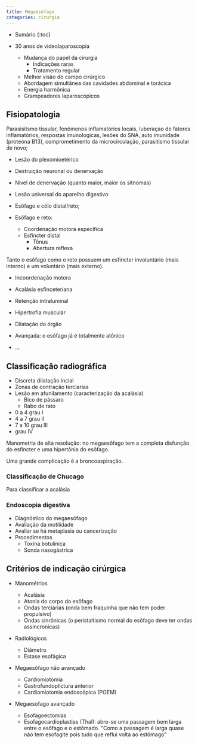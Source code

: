 ```yaml
---
title: Megaesôfago
categories: cirurgia
---
```


* Sumário
{:toc}

* 30 anos de videolaparoscopia
  * Mudança do papel da cirurgia
    * Indicações raras
    * Tratamento regular
  * Melhor visão do campo cirúrgico
  * Abordagem simultânea das cavidades abdominal e torácica
  * Energia harmônica
  * Grampeadores laparoscópicos

## Fisiopatologia

Parasisitsmo tissular, fenômenos inflamatórios locais, luberaçao de fatores inflamatórios, respostas imunologicas, lesões do SNA, auto imunidade (proteóna B13), comprometimento da microcirculação, parasitismo tissular de novo;

* Lesão do plexomioetérico
* Destruição neuronal ou denervação
* Nivel de denervação (quanto maior, maior os sitnomas)
* Lesão universal do aparelho digestivo
* Esôfago e cólo distal/reto;

* Esôfago e reto:
  * Coordenação motora específica
  * Esfincter distal
    * Tônus
    * Abertura reflexa


Tanto o esôfago como o reto possuem um esfincter involuntário (mais interno) e um voluntário (mais externo).

* Incoordenação motora
* Acalásia esfinceteriana
* Retenção intraluminal
* Hipertrofia muscular
* Dilatação do órgão

* Avançada: o esôfago já é totalmente atônico
* ...


## Classificação radiográfica

* Discreta dilatação incial
* Zonas de contração terciarias
* Lesão em afunilamento (caracterização da acalásia)
  * Bico de pássaro
  * Rabo de rato
* 0 a 4 grau I
* 4 a 7 grau II
* 7 a 10 grau III
* grau IV

Manometria de alta resolução: no megaesôfago tem a completa disfunção do esfincter e uma hipertônia do esôfago.


Uma grande complicação é a broncoaspiração.


### Classificação de Chucago

Para classificar a acalásia

### Endoscopia digestiva

* Diagnóstico do megaesôfago
* Avaliação da motilidade
* Avaliar se há metaplasia ou cancerização
* Procedimentos
  * Toxina botulínica
  * Sonda nasogástrica


## Critérios de indicação cirúrgica

* Manométrios
  * Acalásia
  * Atonia do corpo do esôfago
  * Ondas terciárias (onda bem fraquinha que não tem poder propulsivo)
  * Ondas sinrônicas (o peristaltismo normal do esôfago deve ter ondas assincronicas)
* Radiológicos
  * Diâmetro
  * Estase esofágica


* Megaesôfago não avançado
  * Cardiomiotomia
  * Gastrofundoplictura anterior
  * Cardiomiotomia endoscópica (POEM)
* Megaesofago avançado
  * Esofagoectomias
  * Esofagocardioplastias (Thal): abre-se uma passagem bem larga entre o esôfago e o estômado. "Como a passagem é larga quase não tem esofagite pois tudo que reflui volta ao estômago"
